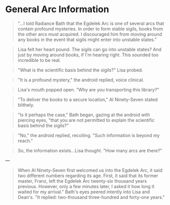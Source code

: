 # General Arc Information

> "...I told Radiance Bath that the Egdelek Arc is one of several arcs that contain profound mysteries. In order to form stable sigils, books from the other arcs must acquired. I discouraged him from moving around any books in the event that sigils might enter into unstable states."

> Lisa felt her heart pound. The sigils can go into unstable states? And just by moving around books, if I'm hearing right. This sounded too incredible to be real.

> "What is the scientific basis behind the sigils?" Lisa probed.

> "It is a profound mystery," the android replied, voice clinical.

> Lisa's mouth popped open. "Why are you transporting this library?"

> "To deliver the books to a secure location," AI Ninety-Seven stated blithely.

>"Is it perhaps the case," Bath began, gazing at the android with piercing eyes, "that you are not permitted to explain the scientific basis behind the sigils?"

>"No," the android replied, recoiling. "Such information is beyond my reach."

>So, the information exists...Lisa thought. "How many arcs are there?"

—

> When AI Ninety-Seven first welcomed us into the Egdelek Arc, it said two different numbers regarding its age. First, it said that its former master, Franz, left the Egdelek Arc twenty-six thousand years previous. However, only a few minutes later, I asked it how long it waited for my arrival." Bath's eyes peered intently into Lisa and Dean's. "It replied: two-thousand three-hundred and forty-one years."
